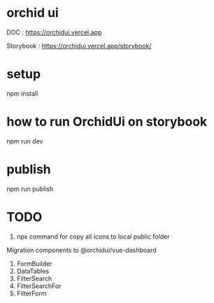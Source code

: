 # orchid ui

DOC : https://orchidui.vercel.app

Storybook : https://orchidui.vercel.app/storybook/

# setup

npm install

# how to run OrchidUi on storybook

npm run dev

# publish

npm run publish

# TODO

1. npx command for copy all icons to local public folder

Migration components to @orchidui/vue-dashboard

1. FormBuilder
2. DataTables
3. FilterSearch
4. FilterSearchFor
5. FilterForm
